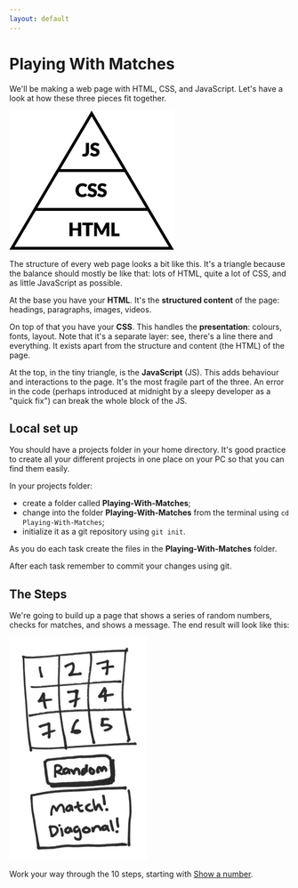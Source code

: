 ```yaml
---
layout: default
---
```


# Playing With Matches

We'll be making a web page with HTML, CSS, and JavaScript. Let's have a look at how these three pieces fit together.

![web triangle](./img/web-triangle.png)

The structure of every web page looks a bit like this. It's a triangle because the balance should mostly be like that: lots of HTML, quite a lot of CSS, and as little JavaScript as possible.

At the base you have your **HTML**. It's the **structured content** of the page: headings, paragraphs, images, videos.

On top of that you have your **CSS**. This handles the **presentation**: colours, fonts, layout. Note that it's a separate layer: see, there's a line there and everything. It exists apart from the structure and content (the HTML) of the page.

At the top, in the tiny triangle, is the **JavaScript** (JS). This adds behaviour and interactions to the page. It's the most fragile part of the three. An error in the code (perhaps introduced at midnight by a sleepy developer as a "quick fix") can break the whole block of the JS.

## Local set up

<!--codex ignore easily-->
You should have a projects folder in your home directory. It's good practice to create all your different projects in one place on your PC so that you can find them easily.

In your projects folder:

* create a folder called **Playing-With-Matches**;
* change into the folder **Playing-With-Matches** from the terminal using `cd Playing-With-Matches`;
* initialize it as a git repository using `git init`.

As you do each task create the files in the **Playing-With-Matches** folder.

After each task remember to commit your changes using git.

## The Steps

We're going to build up a page that shows a series of random numbers, checks for matches, and shows a message. The end result will look like this:

![matches](./img/matches.jpg)

Work your way through the 10 steps, starting with [Show a number](show-a-number.html).
